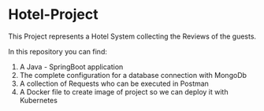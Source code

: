 # Hotel-Project
This Project represents a Hotel System collecting the Reviews of the guests.

In this repository you can find:
1) A Java - SpringBoot application
2) The complete configuration for a database connection with MongoDb
3) A collection of Requests who can be executed in Postman
4) A Docker file to create image of project so we can deploy it with Kubernetes
